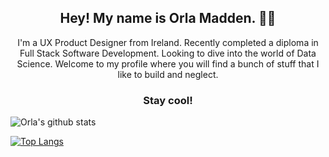 <h2 align="center">Hey! My name is Orla Madden. 👋🤓</h2>
<p align="center">I'm a UX Product Designer from Ireland. Recently completed a diploma in Full Stack Software Development. Looking to dive into the world of Data Science. Welcome to my profile where you will find a bunch of stuff that I like to build and neglect.

<h3 align="center">Stay cool!</h3>

![Orla's github stats](https://github-readme-stats.vercel.app/api?username=orlamadden&show_icons=true&theme=synthwave)

[![Top Langs](https://github-readme-stats.vercel.app/api/top-langs/?username=orlamadden&layout=compact&theme=synthwave)](https://github.com/orlamadden/github-readme-stats)

<!--
**orlamadden/orlamadden** is a ✨ _special_ ✨ repository because its `README.md` (this file) appears on your GitHub profile.

Here are some ideas to get you started:

- 🔭 I’m currently working on ...
- 🌱 I’m currently learning ...
- 👯 I’m looking to collaborate on ...
- 🤔 I’m looking for help with ...
- 💬 Ask me about ...
- 📫 How to reach me: ...
- 😄 Pronouns: ...
- ⚡ Fun fact: ...
-->
